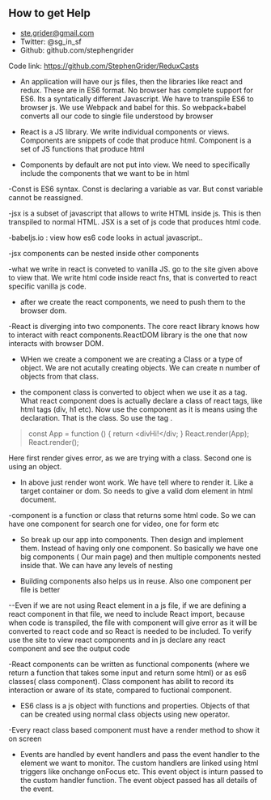 ## How to get Help
- ste.grider@gmail.com
- Twitter: @sg_in_sf
- Github: github.com/stephengrider

Code link: https://github.com/StephenGrider/ReduxCasts

- An application will have our js files, then the libraries like react and redux. These are in ES6 format. No browser has complete support for ES6. Its a syntatically different Javascript. We have to transpile ES6 to browser js. We use Webpack and babel for this. So webpack+babel converts all our code to single file understood by browser

- React is a JS library. We write individual components or views. Components are snippets of code that produce html. Component is a set of JS functions that produce html

- Components by default are not put into view. We need to specifically include the components that we want to be in html

-Const is ES6 syntax. Const is declaring a variable as var. But const variable cannot be reassigned.

-jsx is a subset of javascript that allows to write HTML inside js. This is then transpiled to normal HTML.  JSX is a set of js code that produces html code.

-babeljs.io : view how es6 code looks in actual javascript..

-jsx components can be nested inside other components

-what we write in react is conveted to vanilla JS. go to the site given above to view that. We write html code inside react fns, that is converted to react specific vanilla js code.

- after we create the react components, we need to push them to the browser dom.

-React is diverging into two components. The core react library knows how to interact with react components.ReactDOM library is the one that now interacts with browser DOM.

- WHen we create a component we are creating a Class or a type of object. We are not acutally creating objects. We can create n number of objects from that class.

- the component class is converted to object when we use it as a tag. What react component does is actually declare a class of react tags, like html tags (div, h1 etc). Now use the component as it is means using the declaration. That is the class. So use the tag .
> const App = function () {
  return <divHi!</div;
}
React.render(App);
React.render(<App />);

Here first render gives error, as we are trying with a class. Second one is using an object.

- In above just render wont work. We have tell where to render it. Like a target container or dom. So needs to give a valid dom element in html document.

-component is a function or class that returns some html code. So we can have one component for search one for video, one for form etc

- So break up our app into components. Then design and implement them. Instead of having only one component. So basically we have one big components ( Our main page) and then multiple components nested inside that. We can have any levels of nesting

- Building components also helps us in reuse. Also one component per file is better

--Even if we are not using React element in a js file, if we are defining a react component in that file, we need to include React import, because when code is transpiled, the file with component will give error as it will be converted to react code and so React is needed to be included. To verify use the site to view react components and in js declare any react component and see the output code

-React components can be written as functional components (where we return a function that takes some input and return some html) or as es6 classes( class component). Class component has abilit to record its interaction or aware of its state, compared to fuctional component.

- ES6 class is a js object with functions and properties. Objects of that can be created using normal class objects using new operator.

-Every react class based component must have a render method to show it on screen

- Events are handled by event handlers and pass the event handler to the element we want to monitor. The custom handlers are linked using html triggers like onchange onFocus etc. This event object is inturn passed to the custom handler function. The event object passed has all details of the event.
